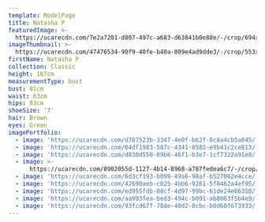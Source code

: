 ```yaml
---
template: ModelPage
title: Natasha P
featuredImage: >-
  https://ucarecdn.com/7e2a7201-d807-497c-a683-d63841b0e88e/-/crop/694x413/0,0/-/preview/
imageThumbnail: >-
  https://ucarecdn.com/47476534-90f9-40fe-b40a-809e4ad9dde3/-/crop/553x653/60,10/-/preview/
firstName: Natasha P
collection: Classic
height: 167cm
measurementType: bust
bust: 81cm
waist: 63cm
hips: 83cm
shoeSize: '7'
hair: Brown
eyes: Green
imagePortfolio:
  - image: 'https://ucarecdn.com/d787523b-3347-4e0f-b62f-8c8a4cb5a045/'
  - image: 'https://ucarecdn.com/64df1983-587c-4341-8582-e9b41c2ce813/'
  - image: 'https://ucarecdn.com/d830d550-69b6-46f1-b3e7-1cf7322a91e8/'
  - image: >-
      https://ucarecdn.com/8902055d-1127-4b14-8968-a787fedea6c7/-/crop/744x959/110,0/-/preview/
  - image: 'https://ucarecdn.com/6d3cf193-b099-49a6-98af-b527062e4cce/'
  - image: 'https://ucarecdn.com/42690aeb-c025-4bb6-9261-5f8462a4ef95/'
  - image: 'https://ucarecdn.com/ed955fdb-08cf-4d97-99bc-61de24e66358/'
  - image: 'https://ucarecdn.com/aa993fea-bed3-494c-b091-ab8063f5b4e9/'
  - image: 'https://ucarecdn.com/93fcd67f-78de-40d2-8cbc-b0d60f673933/'
---
```


